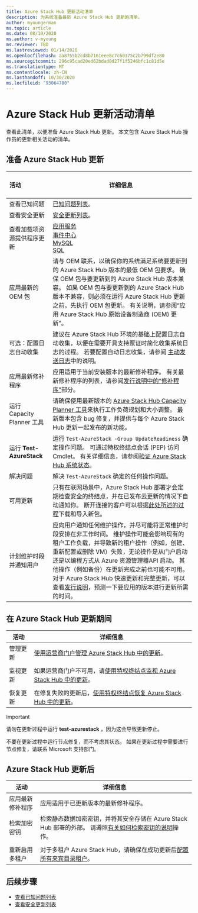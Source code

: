 ```yaml
---
title: Azure Stack Hub 更新活动清单
description: 为系统准备最新 Azure Stack Hub 更新的清单。
author: myoungerman
ms.topic: article
ms.date: 08/10/2020
ms.author: v-myoung
ms.reviewer: TBD
ms.lastreviewed: 01/14/2020
ms.openlocfilehash: aa8755b2cd8b7161eee8c7c60375c2b799df2e80
ms.sourcegitcommit: 296c95cad20ed62bdad0d27f1f5246bfc1c81d5e
ms.translationtype: MT
ms.contentlocale: zh-CN
ms.lasthandoff: 10/30/2020
ms.locfileid: "93064780"
---
```

# <a name="azure-stack-hub-update-activity-checklist"></a>Azure Stack Hub 更新活动清单

查看此清单，以便准备 Azure Stack Hub 更新。 本文包含 Azure Stack Hub 操作员的更新相关活动的清单。

## <a name="prepare-for-azure-stack-hub-update"></a>准备 Azure Stack Hub 更新

| &nbsp; &nbsp; &nbsp; &nbsp; &nbsp; &nbsp; &nbsp; &nbsp; &nbsp; &nbsp; &nbsp; 活动 &nbsp; &nbsp; &nbsp; &nbsp; &nbsp; &nbsp; &nbsp; &nbsp; &nbsp; &nbsp; &nbsp;                   | 详细信息                                                   |
|------------------------------|-----------------------------------------------------------|
| 查看已知问题     | [已知问题列表](known-issues.md)。                |
| 查看安全更新 | [安全更新列表](release-notes-security-updates.md)。      |
| 查看加载项资源提供程序更新 | [应用服务](azure-stack-app-service-update.md)<br>[事件中心](resource-provider-apply-updates.md)<br> [MySQL](azure-stack-mysql-resource-provider-update.md)<br>[SQL](azure-stack-sql-resource-provider-update.md)<br>  |
| 应用最新的 OEM 包 | 请与 OEM 联系，以确保你的系统满足系统要更新到的 Azure Stack Hub 版本的最低 OEM 包要求。 确保 OEM 包与要更新到的 Azure Stack Hub 版本兼容。 如果 OEM 包与要更新到的 Azure Stack Hub 版本不兼容，则必须在运行 Azure Stack Hub 更新之前，先执行 OEM 包更新。 有关说明，请参阅“应用 Azure Stack Hub 原始设备制造商 (OEM) 更新”。 |
| 可选：配置日志自动收集 | 建议在 Azure Stack Hub 环境的基础上配置日志自动收集，以便在需要开具支持票证时简化收集系统日志的过程。 若要配置自动日志收集，请参阅 [主动发送日志](./azure-stack-diagnostic-log-collection-overview.md#send-logs-proactively)中的说明。 |
| 应用最新修补程序 | 应用适用于当前安装版本的最新修补程序。 有关最新修补程序的列表，请参阅[发行说明中的“修补程序”](release-notes.md)部分。 |
| 运行 Capacity Planner 工具 | 请确保使用最新版本的 [Azure Stack Hub Capacity Planner 工具](azure-stack-capacity-planning-overview.md)来执行工作负荷规划和大小调整。 最新版本包含 bug 修复，并提供与每个 Azure Stack Hub 更新一起发布的新功能。 |
| 运行 **Test-AzureStack** | 运行 `Test-AzureStack -Group UpdateReadiness` 确定操作问题。 可通过特权终结点会话 (PEP) 访问 Cmdlet。 有关详细信息，请参阅[验证 Azure Stack Hub 系统状态](azure-stack-diagnostic-test.md)。 |
| 解决问题 | 解决 `Test-AzureStack` 确定的任何操作问题。 |
| 可用更新 | 只有在联网场景中，Azure Stack Hub 部署才会定期检查安全的终结点，并在已发布云更新的情况下自动通知你。 断开连接的客户可以根据[此处所述的过程](azure-stack-apply-updates.md)下载和导入新包。 |
| 计划维护时段并通知用户 | 应向用户通知任何维护操作，并尽可能将正常维护时段安排在非工作时间。 维护操作可能会影响现有的租户工作负载，并导致新的租户操作（例如，创建、重新配置或删除 VM）失败，无论操作是从门户启动还是以编程方式从 Azure 资源管理器API 启动。 其他操作（例如备份）在更新完成之前也可能不可用。 对于 Azure Stack Hub 快速更新和完整更新，可以查看[发行说明](release-notes.md)，预测一下要应用的版本进行更新所需的时间。 |

## <a name="during-azure-stack-hub-update"></a>在 Azure Stack Hub 更新期间

| 活动 | 详细信息 |
|--------------------|------------------------------------------------------------------------------------------------------|
| 管理更新 |[使用运营商门户管理 Azure Stack Hub 中的更新](azure-stack-updates.md)。 |
|  |  |
| 监视更新 | 如果运营商门户不可用，请[使用特权终结点监视 Azure Stack Hub 中的更新](azure-stack-monitor-update.md)。 |
|  |  |
| 恢复更新 | 在修复失败的更新后，[使用特权终结点恢复 Azure Stack Hub 中的更新](azure-stack-monitor-update.md)。 |

> [!IMPORTANT]  
> 请勿在更新过程中运行 **test-azurestack** ，因为这会导致更新停止。
>
>不要在更新过程中运行节点修复，而不考虑其状态。
>如果在更新过程中需要进行节点修复，请联系 Microsoft 支持部门。

## <a name="after-azure-stack-hub-update"></a>Azure Stack Hub 更新后

| 活动 | 详细信息 |
|--------------------------|----------------------------------------------------------------------------------------------------------------------------------------------------------------|
| 应用最新修补程序 | 应用适用于已更新版本的最新修补程序。 |
| 检索加密密钥 | 检索静态数据加密密钥，并将其安全存储在 Azure Stack Hub 部署的外部。 请遵照[有关如何检索密钥的说明](azure-stack-security-bitlocker.md)操作。 |
|  |  |
| 重新启用多租户 | 对于多租户 Azure Stack Hub，请确保在成功更新后[配置所有来宾目录租户](azure-stack-enable-multitenancy.md#configure-guest-directory)。 |

## <a name="next-steps"></a>后续步骤

- [查看已知问题列表](known-issues.md)
- [查看安全更新列表](release-notes-security-updates.md)
